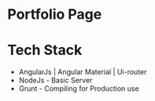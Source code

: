 # Portfolio Page

<h1>Tech Stack</h1>
<ul>
<li>AngularJs | Angular Material | Ui-router </li>
<li> NodeJs - Basic Server </li>
<li> Grunt - Compiling for Production use </li>
</ul>
